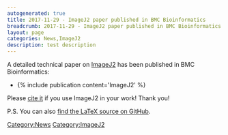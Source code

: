 ```yaml
---
autogenerated: true
title: 2017-11-29 - ImageJ2 paper published in BMC Bioinformatics
breadcrumb: 2017-11-29 - ImageJ2 paper published in BMC Bioinformatics
layout: page
categories: News,ImageJ2
description: test description
---
```


A detailed technical paper on [ImageJ2](ImageJ2 "wikilink") has been published in BMC Bioinformatics:

  - {% include publication content='ImageJ2' %}

Please [cite it](Citing "wikilink") if you use ImageJ2 in your work\! Thank you\!

P.S. You can also [find the LaTeX source on GitHub](https://github.com/imagej/imagej2-manuscript-2017).

[Category:News](Category_News "wikilink") [Category:ImageJ2](Category_ImageJ2 "wikilink")
